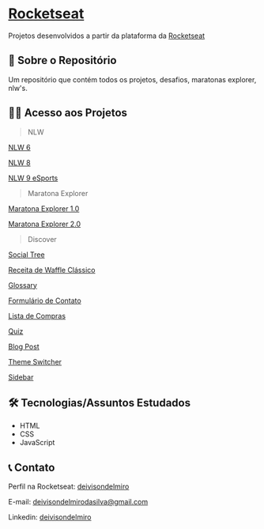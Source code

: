 # [Rocketseat](https://www.rocketseat.com.br/)
Projetos desenvolvidos a partir da plataforma da [Rocketseat](https://www.rocketseat.com.br/)

## 📖 Sobre o Repositório

Um repositório que contém todos os projetos, desafios, maratonas explorer, nlw's.

## 👨‍💻 Acesso aos Projetos
> NLW

[NLW 6](https://deivisondelmiro.github.io/rocketseat-projetos/NLW/NLW%206/)

[NLW 8](https://deivisondelmiro.github.io/rocketseat-projetos/NLW/NLW%208/)

[NLW 9 eSports](https://deivisondelmiro.github.io/nlw-esports-explorer)

> Maratona Explorer

[Maratona Explorer 1.0](https://deivisondelmiro.github.io/maratona-explorer/)

[Maratona Explorer 2.0](https://deivisondelmiro.github.io/rocketseat-projetos/Maratona%20Explorer/Maratona%20Explorer%202.0/)

> Discover

[Social Tree](https://deivisondelmiro.github.io/social-tree/)

[Receita de Waffle Clássico](https://deivisondelmiro.github.io/rocketseat-projetos/Discover/Desafios/Iniciante/P%C3%A1gina%20de%20Receita/index.html)

[Glossary](https://deivisondelmiro.github.io/rocketseat-projetos/Discover/Desafios/Iniciante/Desafio%20HTML/01-glossary/01-glossary.html)

[Formulário de Contato](https://deivisondelmiro.github.io/rocketseat-projetos/Discover/Desafios/Iniciante/Desafio%20HTML/02-formulario-de-contato/02-formulario-de-contato.html)

[Lista de Compras](https://deivisondelmiro.github.io/rocketseat-projetos/Discover/Desafios/Iniciante/Desafio%20HTML/03-lista-de-compras/03-lista-de-compras.html)

[Quiz](https://deivisondelmiro.github.io/rocketseat-projetos/Discover/Desafios/Iniciante/Desafio%20HTML/04-quiz/04-quiz.html)

[Blog Post](https://deivisondelmiro.github.io/rocketseat-projetos/Discover/Desafios/Iniciante/Desafio%20HTML/05-blog-post/05-blog-post.html)

[Theme Switcher](https://deivisondelmiro.github.io/rocketseat-projetos/Discover/Desafios/Intermedi%C3%A1rio/01-theme-switcher/index.html)

[Sidebar](https://deivisondelmiro.github.io/rocketseat-projetos/Discover/Desafios/Intermedi%C3%A1rio/02-sidebar/index.html)

## 🛠️ Tecnologias/Assuntos Estudados

- HTML
- CSS
- JavaScript

## 📞 Contato
Perfil na Rocketseat: [deivisondelmiro](https://app.rocketseat.com.br/me/deivisondelmiro)

E-mail: deivisondelmirodasilva@gmail.com

Linkedin: [deivisondelmiro](https://www.linkedin.com/in/deivisondelmiro/)

